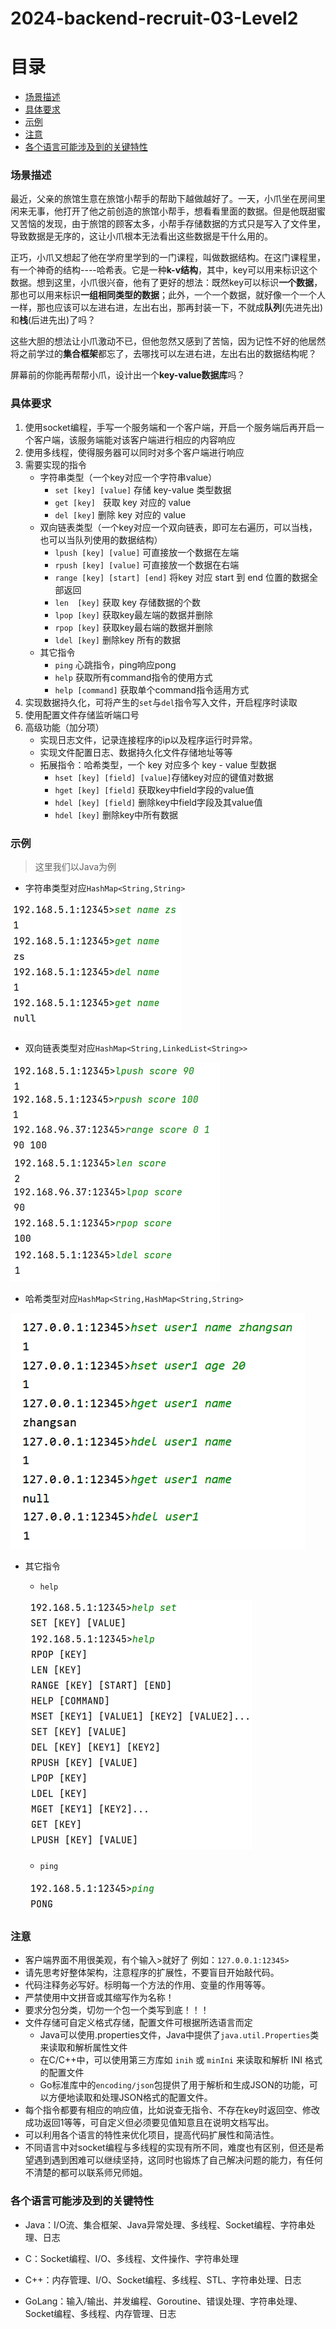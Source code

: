 # 2024-backend-recruit-03-Level2

# 目录
- [场景描述](#场景描述)
- [具体要求](#具体要求)
- [示例](#示例)
- [注意](#注意)
- [各个语言可能涉及到的关键特性](#各个语言可能涉及到的关键特性)



### 场景描述

最近，父亲的旅馆生意在旅馆小帮手的帮助下越做越好了。一天，小爪坐在房间里闲来无事，他打开了他之前创造的旅馆小帮手，想看看里面的数据。但是他既甜蜜又苦恼的发现，由于旅馆的顾客太多，小帮手存储数据的方式只是写入了文件里，导致数据是无序的，这让小爪根本无法看出这些数据是干什么用的。

正巧，小爪又想起了他在学府里学到的一门课程，叫做数据结构。在这门课程里，有一个神奇的结构----哈希表。它是一种**k-v结构**，其中，key可以用来标识这个数据。想到这里，小爪很兴奋，他有了更好的想法：既然key可以标识**一个数据**，那也可以用来标识**一组相同类型的数据**；此外，一个一个数据，就好像一个一个人一样，那也应该可以左进右进，左出右出，那再封装一下，不就成**队列**(先进先出)和**栈**(后进先出)了吗？

这些大胆的想法让小爪激动不已，但他忽然又感到了苦恼，因为记性不好的他居然将之前学过的**集合框架**都忘了，去哪找可以左进右进，左出右出的数据结构呢？

屏幕前的你能再帮帮小爪，设计出一个**key-value数据库**吗？


### 具体要求

1. 使用socket编程，手写一个服务端和一个客户端，开启一个服务端后再开启一个客户端，该服务端能对该客户端进行相应的内容响应
2. 使用多线程，使得服务器可以同时对多个客户端进行响应
3. 需要实现的指令
	- 字符串类型（一个key对应一个字符串value）
		- `set [key] [value]` 存储 key-value 类型数据
		- `get [key]`                  获取 key 对应的 value
		- `del [key]`                  删除 key 对应的 value
	- 双向链表类型（一个key对应一个双向链表，即可左右遍历，可以当栈，也可以当队列使用的数据结构）
		- `lpush [key] [value]` 可直接放一个数据在左端
		- `rpush [key] [value]` 可直接放一个数据在右端
		- `range [key] [start] [end]`  将key 对应 start 到 end 位置的数据全部返回
		- `len  [key]`  获取 key 存储数据的个数
		- `lpop [key]`  获取key最左端的数据并删除
		- `rpop [key]`  获取key最右端的数据并删除
		- `ldel [key]`  删除key 所有的数据
	- 其它指令
		- `ping`   心跳指令，ping响应pong
		- `help`   获取所有command指令的使用方式
		- `help [command]`  获取单个command指令适用方式
4. 实现数据持久化，可将产生的`set`与`del`指令写入文件，开启程序时读取
5. 使用配置文件存储监听端口号
6. 高级功能（加分项）
	- 实现日志文件，记录连接程序的ip以及程序运行时异常。
	- 实现文件配置日志、数据持久化文件存储地址等等
	- 拓展指令：哈希类型，一个 key 对应多个 key - value 型数据
		- `hset [key] [field] [value]`存储key对应的键值对数据
		- `hget [key] [field]` 获取key中field字段的value值
		- `hdel [key] [field]` 删除key中field字段及其value值
		- `hdel [key]` 删除key中所有数据


### 示例
> 这里我们以Java为例

- 字符串类型对应`HashMap<String,String>`

![](attachment/string-command.png)
- 双向链表类型对应`HashMap<String,LinkedList<String>>`

![|296](attachment/linkedlist-command.png)
- 哈希类型对应`HashMap<String,HashMap<String,String>`

![|299](attachment/hashmap-command.png)
- 其它指令
	- `help`

   ![](attachment/help-command.png)
	- `ping`

   ![](attachment/ping-command.png)


### 注意

- 客户端界面不用很美观，有个输入>就好了
	例如：`127.0.0.1:12345>`
- 请先思考好整体架构，注意程序的扩展性，不要盲目开始敲代码。
- 代码注释务必写好。标明每一个方法的作用、变量的作用等等。
- 严禁使用中文拼音或其缩写作为名称！
- 要求分包分类，切勿一个包一个类写到底！！！
- 文件存储可自定义格式存储，配置文件可根据所选语言而定
	- Java可以使用.properties文件，Java中提供了`java.util.Properties`类来读取和解析属性文件
	- 在C/C++中，可以使用第三方库如 `inih` 或 `minIni` 来读取和解析 INI 格式的配置文件
	- Go标准库中的`encoding/json`包提供了用于解析和生成JSON的功能，可以方便地读取和处理JSON格式的配置文件。
- 每个指令都要有相应的响应值，比如说查无指令、不存在key时返回空、修改成功返回1等等，可自定义但必须要见值知意且在说明文档写出。
- 可以利用各个语言的特性来优化项目，提高代码扩展性和简洁性。
- 不同语言中对socket编程与多线程的实现有所不同，难度也有区别，但还是希望遇到遇到困难可以继续坚持，这同时也锻炼了自己解决问题的能力，有任何不清楚的都可以联系师兄师姐。


### 各个语言可能涉及到的关键特性

- Java：I/O流、集合框架、Java异常处理、多线程、Socket编程、字符串处理、日志

- C：Socket编程、I/O、多线程、文件操作、字符串处理

- C++：内存管理、I/O、Socket编程、多线程、STL、字符串处理、日志

- GoLang：输入/输出、并发编程、Goroutine、错误处理、字符串处理、Socket编程、多线程、内存管理、日志
